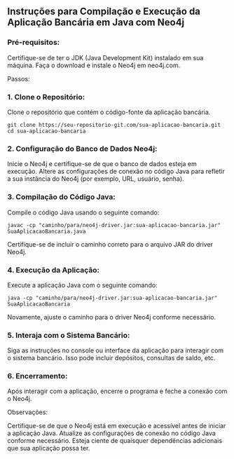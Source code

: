 ## Instruções para Compilação e Execução da Aplicação Bancária em Java com Neo4j

### Pré-requisitos:

Certifique-se de ter o JDK (Java Development Kit) instalado em sua máquina.
Faça o download e instale o Neo4j em neo4j.com.


Passos:

### 1.  Clone o Repositório:

Clone o repositório que contém o código-fonte da aplicação bancária.

```
git clone https://seu-repositorio-git.com/sua-aplicacao-bancaria.git
cd sua-aplicacao-bancaria
``` 
### 2. Configuração do Banco de Dados Neo4j:

Inicie o Neo4j e certifique-se de que o banco de dados esteja em execução.
Altere as configurações de conexão no código Java para refletir a sua instância do Neo4j (por exemplo, URL, usuário, senha).

### 3. Compilação do Código Java:

Compile o código Java usando o seguinte comando:

```
javac -cp "caminho/para/neo4j-driver.jar:sua-aplicacao-bancaria.jar" SuaAplicacaoBancaria.java
```

Certifique-se de incluir o caminho correto para o arquivo JAR do driver Neo4j.

### 4. Execução da Aplicação:

Execute a aplicação Java com o seguinte comando:

```
java -cp "caminho/para/neo4j-driver.jar:sua-aplicacao-bancaria.jar" SuaAplicacaoBancaria
```

Novamente, ajuste o caminho para o driver Neo4j conforme necessário.

### 5. Interaja com o Sistema Bancário:

Siga as instruções no console ou interface da aplicação para interagir com o sistema bancário. Isso pode incluir depósitos, consultas de saldo, etc.

### 6. Encerramento:

Após interagir com a aplicação, encerre o programa e feche a conexão com o Neo4j.

Observações:

Certifique-se de que o Neo4j está em execução e acessível antes de iniciar a aplicação Java.
Atualize as configurações de conexão no código Java conforme necessário.
Esteja ciente de quaisquer dependências adicionais que sua aplicação possa ter.
